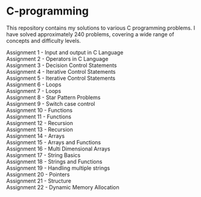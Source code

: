 # C-programming
This repository contains my solutions to various C programming problems. I have solved approximately 240 problems, covering a wide range of concepts and difficulty levels.

Assignment 1 - Input and output in C Language  
Assignment 2 - Operators in C Language  
Assignment 3 - Decision Control Statements  
Assignment 4 - Iterative Control Statements  
Assignment 5 - Iterative Control Statements  
Assignment 6 - Loops  
Assignment 7 - Loops  
Assignment 8 - Star Pattern Problems  
Assignment 9 - Switch case control  
Assignment 10 - Functions  
Assignment 11 - Functions  
Assignment 12 - Recursion  
Assignment 13 - Recursion  
Assignment 14 - Arrays  
Assignment 15 - Arrays and Functions  
Assignment 16 - Multi Dimensional Arrays  
Assignment 17 - String Basics  
Assignment 18 - Strings and Functions  
Assignment 19 - Handling multiple strings  
Assignment 20 - Pointers  
Assignment 21 - Structure  
Assignment 22 - Dynamic Memory Allocation  
